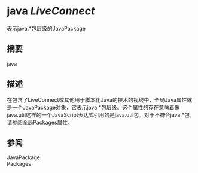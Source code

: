 # java _LiveConnect_

表示java.\*包层级的JavaPackage

## 摘要

java

## 描述

在包含了LiveConnect或其他用于脚本化Java的技术的视线中，全局Java属性就是一个JavaPackage对象，它表示java.\*包层级。这个属性的存在意味着像java.util这样的一个JavaScript表达式引用的是java.util包。对于不符合java.\*包，请参阅全局Packages属性。

## 参阅

JavaPackage  
Packages

